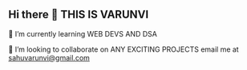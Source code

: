 ## Hi there 👋 THIS IS VARUNVI

🌱 I’m currently learning WEB DEVS AND DSA

🌱 I’m looking to collaborate on ANY EXCITING PROJECTS email me at sahuvarunvi@gmail.com
 
